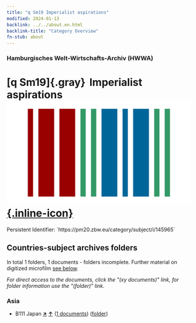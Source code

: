 ```yaml
---
title: "q Sm19 Imperialist aspirations"
modified: 2024-01-13
backlink: ../../about.en.html
backlink-title: "Category Overview"
fn-stub: about
---
```


### Hamburgisches Welt-Wirtschafts-Archiv (HWWA)

# [q Sm19]{.gray}&#8201; Imperialist aspirations &#160; [![Wikidata](/images/Wikidata-logo.svg "Wikidata"){.inline-icon}](http://www.wikidata.org/entity/Q104711392)

<div class="hint">Persistent Identifier: `https://pm20.zbw.eu/category/subject/i/145965`</div>







## Countries-subject archives folders







In total 1 folders, 1 documents - folders incomplete. Further material on digitized microfilm [see below](#filmsections).

_For direct access to the documents, click the "(xy documents)" link, for folder information use the "(folder)" link._



### Asia

- B111 Japan [**&nearr;**](../../../geo/i/141272/about.en.html "Japan (all folders)") [**&uarr;**](../../../geo/about.en.html#B111 "Country category system") (<a href="https://pm20.zbw.eu/iiifview/folder/sh/141272,145965" title="about: Japan : Imperialist aspirations" target="_blank">1 documents</a>) ([folder](../../../../folder/sh/1412xx/141272/1459xx/145965/about.en.html))



<a id="filmsections" />













